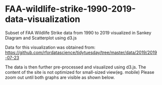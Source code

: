# FAA-wildlife-strike-1990-2019-data-visualization
Subset of FAA Wildlife Strike data from 1990 to 2019 visualized in Sankey Diagram and Scatterplot using d3.js

Data for this visualization was obtained from:
https://github.com/rfordatascience/tidytuesday/tree/master/data/2019/2019-07-23

The data is then further pre-processed and visualized using d3.js.
The content of the site is not optimized for small-sized view(eg. mobile)
Please zoom out until both graphs are visible as shown below.
